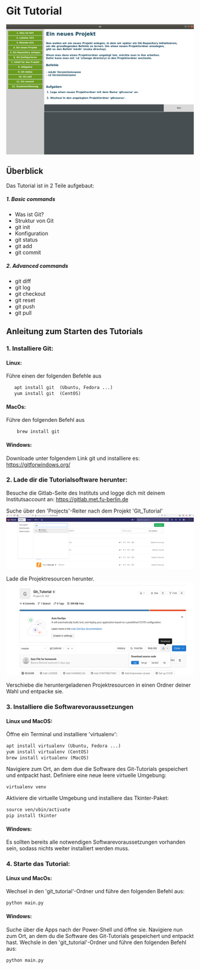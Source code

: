 # Git Tutorial
![example_page](img/example.png)

## Überblick
Das Tutorial ist in 2 Teile aufgebaut:

##### 1. Basic commands
  * Was ist Git?
  * Struktur von Git
  * git init
  * Konfiguration
  * git status
  * git add
  * git commit
  
##### 2. Advanced commands
  * git diff
  * git log
  * git checkout
  * git reset
  * git push
  * git pull

## Anleitung zum Starten des Tutorials
### 1. Installiere Git:

   #### Linux:
   Führe einen der folgenden Befehle aus
      
       apt install git  (Ubuntu, Fedora ...)
       yum install git  (CentOS)
         
   #### MacOs:
   Führe den folgenden Befehl aus
      
        brew install git
         
   #### Windows:
      
   Downloade unter folgendem Link git und installiere es: https://gitforwindows.org/
       
       
### 2. Lade dir die Tutorialsoftware herunter:

Besuche die Gitlab-Seite des Instituts und logge dich mit deinem Institutsaccount an: https://gitlab.met.fu-berlin.de

Suche über den 'Projects'-Reiter nach dem Projekt 'Git_Tutorial'  
![find_repo](img/find_repo.png)

Lade die Projektresourcen herunter.
![download_repo](img/download_sourcecode.png)

Verschiebe die heruntergeladenen Projektresourcen in einen Ordner deiner Wahl und entpacke sie.


### 3. Installiere die Softwarevoraussetzungen
#### Linux und MacOS:
Öffne ein Terminal und installiere 'virtualenv':

    apt install virtualenv (Ubuntu, Fedora ...)
    yum install virtualenv (CentOS)
    brew install virtualenv (MacOS)

Navigiere zum Ort, an dem due die Software des Git-Tutorials gespeichert und entpackt hast.
Definiere eine neue leere virtuelle Umgebung:

    virtualenv venv
    
Aktiviere die virtuelle Umgebung und installiere das Tkinter-Paket:

    source ven/vbin/activate
    pip install tkinter   
    
#### Windows:
Es sollten bereits alle notwendigen Softwarevoraussetzungen vorhanden sein, sodass nichts weiter installiert werden muss.
         
### 4. Starte das Tutorial:

#### Linux und MacOs:
Wechsel in den 'git_tutorial'-Ordner und führe den folgenden Befehl aus:

    python main.py
    
#### Windows:
Suche über die Apps nach der Power-Shell und öffne sie.
Navigiere nun zum Ort, an dem du die Software des Git-Tutorials gespeichert und entpackt hast.
Wechsle in den 'git_tutorial'-Ordner und führe den folgenden Befehl aus:

    python main.py
    
    